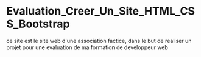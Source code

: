 # Evaluation_Creer_Un_Site_HTML_CSS_Bootstrap
ce site est le site web d'une association factice, dans le but de realiser un projet pour une evaluation de ma formation de developpeur web
